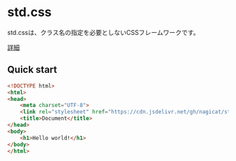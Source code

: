 # std.css
std.cssは、クラス名の指定を必要としないCSSフレームワークです。

[詳細](https://nagicat.github.io/std-css/)

## Quick start
```html
<!DOCTYPE html>
<html>
<head>
    <meta charset="UTF-8">
    <link rel="stylesheet" href="https://cdn.jsdelivr.net/gh/nagicat/std-css/std.min.css">
    <title>Document</title>
</head>
<body>
    <h1>Hello world!</h1>
</body>
</html>
```

